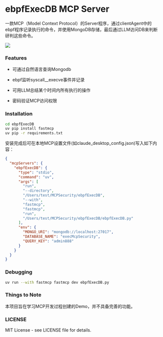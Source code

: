 # ebpfExecDB MCP Server

一款MCP（Model Context Protocol）的Server程序，通过clientAgent中的ebpf程序记录执行的命令，并使用MongoDB存储，最后通过LLM访问DB来判断研判这些命令。


![](https://files.mdnice.com/user/93196/827f6945-24a8-4dcd-8262-14dd9dd8276f.png)

### Features

- 可通过自然语言查询Mongodb

- ebpf监听syscall__execve事件并记录

- 可用LLM总结某个时间内所有执行的操作

- 密码验证MCP访问权限


### Installation

```bash
cd ebpfExecDB
uv pip install fastmcp
uv pip -r requirements.txt
```

安装完成后可在本地MCP设置文件(如claude_desktop_config.json)写入如下内容：

```json
{
  "mcpServers": {
    "ebpfExecDB": {
      "type": "stdio",
      "command": "uv",
      "args": [
        "run",
        "--directory",
        "/Users/test/MCPSecurity/ebpfExecDB",
        "--with",
        "fastmcp",
        "fastmcp",
        "run",
        "/Users/test/MCPSecurity/ebpfExecDB/ebpfExecDB.py"
      ],
      "env": {
        "MONGO_URI": "mongodb://localhost:27017",
        "DATABASE_NAME": "execMcpSecurity",
        "QUERY_KEY": "admin888"
      }
    }
  }
}
```

### Debugging

```bash
uv run --with fastmcp fastmcp dev ebpfExecDB.py
```

### Things to Note

本项目旨在学习MCP开发过程创建的Demo，并不具备完善的功能。

### LICENSE

MIT License - see LICENSE file for details.